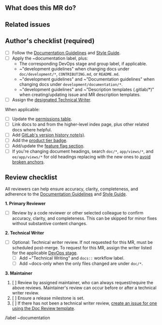 <!-- Follow the documentation workflow https://docs.gitlab.com/ee/development/documentation/workflow.html -->
<!-- Additional information is located at https://docs.gitlab.com/ee/development/documentation/ -->
<!-- To find the designated Tech Writer for the stage/group, see https://about.gitlab.com/handbook/engineering/ux/technical-writing/#designated-technical-writers -->

<!-- Mention "documentation" or "docs" in the MR title -->
<!-- For changing documentation location use the "Change documentation location" template -->

## What does this MR do?

<!-- Briefly describe what this MR is about. -->

## Related issues

<!-- Link related issues below. Insert the issue link or reference after the word "Closes" if merging this should automatically close it. -->

## Author's checklist (required)

- [ ] Follow the [Documentation Guidelines](https://docs.gitlab.com/ee/development/documentation/) and [Style Guide](https://docs.gitlab.com/ee/development/documentation/styleguide.html).
- [ ] Apply the ~documentation label, plus:
  - The corresponding DevOps stage and group label, if applicable.
  - ~"development guidelines" when changing docs under `doc/development/*`, `CONTRIBUTING.md`, or `README.md`.
  - ~"development guidelines" and ~"Documentation guidelines" when changing docs under `development/documentation/*`.
  - ~"development guidelines" and ~"Description templates (.gitlab/\*)" when creating/updating issue and MR description templates.
- [ ] Assign the [designated Technical Writer](https://about.gitlab.com/handbook/engineering/ux/technical-writing/#assignments).

When applicable:

- [ ] Update the [permissions table](https://docs.gitlab.com/ee/user/permissions.html).
- [ ] Link docs to and from the higher-level index page, plus other related docs where helpful.
- [ ] Add [GitLab's version history note(s)](https://docs.gitlab.com/ee/development/documentation/styleguide.html#text-for-documentation-requiring-version-text).
- [ ] Add the [product tier badge](https://docs.gitlab.com/ee/development/documentation/styleguide.html#product-badges).
- [ ] Add/update the [feature flag section](https://docs.gitlab.com/ee/development/documentation/feature_flags.html).
- [ ] If you're changing document headings, search `doc/*`, `app/views/*`, and `ee/app/views/*` for old headings replacing with the new ones to [avoid broken anchors](https://docs.gitlab.com/ee/development/documentation/styleguide.html#anchor-links).

## Review checklist

All reviewers can help ensure accuracy, clarity, completeness, and adherence to the [Documentation Guidelines](https://docs.gitlab.com/ee/development/documentation/) and [Style Guide](https://docs.gitlab.com/ee/development/documentation/styleguide.html).

**1. Primary Reviewer**

* [ ] Review by a code reviewer or other selected colleague to confirm accuracy, clarity, and completeness. This can be skipped for minor fixes without substantive content changes.

**2. Technical Writer**

- [ ] Optional: Technical writer review. If not requested for this MR, must be scheduled post-merge. To request for this MR, assign the writer listed for the applicable [DevOps stage](https://about.gitlab.com/handbook/product/categories/#devops-stages).
  - [ ] Add ~"Technical Writing" and `docs::` workflow label.
  - [ ] Add ~docs-only when the only files changed are under `doc/*`.

**3. Maintainer**

1. [ ] Review by assigned maintainer, who can always request/require the above reviews. Maintainer's review can occur before or after a technical writer review.
1. [ ] Ensure a release milestone is set.
1. [ ] If there has not been a technical writer review, [create an issue for one using the Doc Review template](https://gitlab.com/gitlab-org/gitlab/issues/new?issuable_template=Doc%20Review).

/label ~documentation
